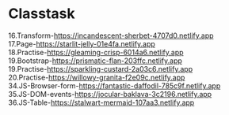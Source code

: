 # Classtask
16.Transform-https://incandescent-sherbet-4707d0.netlify.app <br>
17.Page-https://starlit-jelly-01e4fa.netlify.app <br>
18.Practise-https://gleaming-crisp-6014a6.netlify.app <br>
19.Bootstrap-https://prismatic-flan-203ffc.netlify.app <br>
19.Practise-https://sparkling-custard-2a03c6.netlify.app <br>
20.Practise-https://willowy-granita-f2e09c.netlify.app <br>
34.JS-Browser-form-https://fantastic-daffodil-785c9f.netlify.app <br>
35.JS-DOM-events-https://jocular-baklava-3c2196.netlify.app <br>
36.JS-Table-https://stalwart-mermaid-107aa3.netlify.app <br>


